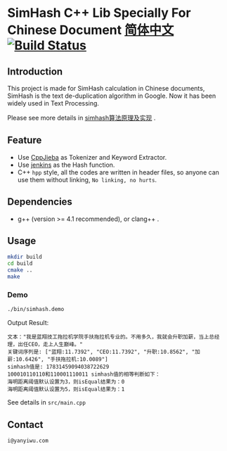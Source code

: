 # SimHash C++ Lib Specially For Chinese Document [简体中文](README.md) [![Build Status](https://travis-ci.org/yanyiwu/simhash.png?branch=master)](https://travis-ci.org/yanyiwu/simhash)

## Introduction

This project is made for SimHash calculation in Chinese documents, SimHash is the text de-duplication algorithm in Google.
Now it has been widely used in Text Processing.

Please see more details in [simhash算法原理及实现] .

## Feature

+ Use [CppJieba] as Tokenizer and Keyword Extractor.
+ Use [jenkins] as the Hash function.
+ C++ `hpp` style, all the codes are written in header files, so anyone can use them without linking, `No linking, no hurts`.

## Dependencies

* g++ (version >= 4.1 recommended), or clang++ . 

## Usage

```sh
mkdir build
cd build
cmake ..
make
```

### Demo

```sh
./bin/simhash.demo
```

Output Result:

```
文本："我是蓝翔技工拖拉机学院手扶拖拉机专业的。不用多久，我就会升职加薪，当上总经理，出任CEO，走上人生巅峰。"
关键词序列是: ["蓝翔:11.7392", "CEO:11.7392", "升职:10.8562", "加薪:10.6426", "手扶拖拉机:10.0089"]
simhash值是: 17831459094038722629
100010110110和110001110011 simhash值的相等判断如下：
海明距离阈值默认设置为3，则isEqual结果为：0
海明距离阈值默认设置为5，则isEqual结果为：1
```

See details in `src/main.cpp`

## Contact

`i@yanyiwu.com`

[simhash算法原理及实现]:http://yanyiwu.com/work/2014/01/30/simhash-shi-xian-xiang-jie.html
[CppJieba]:https://github.com/yanyiwu/cppjieba
[jenkins]:https://github.com/seomoz/simhash-cpp/blob/master/src/hashes/jenkins.h
[simhash\_server]:https://github.com/yanyiwu/simhash_server
